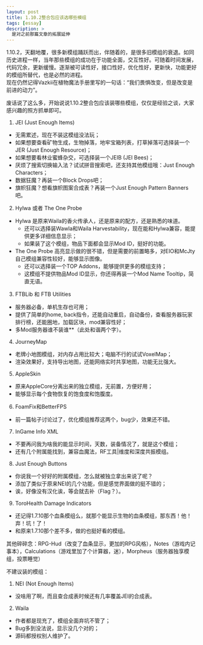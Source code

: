 ```yaml
---
layout: post
title: 1.10.2整合包应该选哪些模组
tags: [essay]
description: >
  是对之前那篇文章的拓展延伸
---
```

1.10.2，天翻地覆，很多新模组踊跃而出，伴随着的，是很多旧模组的衰退。如同历史进程一样，当年那些模组的成功在于功能全面，交互性好。可随着时间发展，代码冗余，更新缓慢。逐渐被可读性好，接口性好，优化性好，更新快，功能更好的模组所替代，也是必然的进程。  
现在仍然记得Vazkii在植物魔法手册里写的一句话：“我们畏惧改变，但是改变是前进的动力”。

废话说了这么多，开始说说1.10.2整合包应该装哪些模组，仅仅是经验之谈，大家感兴趣的照方抓单即可。

1. JEI (Just Enough Items)
* 无需累述，现在不装这模组没法玩；
* 如果想要查看矿物生成，生物掉落，地牢宝箱列表，打草掉落可选择装一个JER (Just Enough Resource)；
* 如果想要看林业蜜蜂杂交，可选择装一个JEIB (JEI Bees)；
* 厌烦了搜索切换输入法？试试拼音搜索吧，还支持其他模组哦：Just Enough Characters；
* 数据狂魔？再装一个Block Drops吧；
* 旗帜狂魔？想看旗帜图案合成表？再装一个Just Enough Pattern Banners吧。

2. Hylwa 或者 The One Probe
* Hylwa 是原来Waila的香火传承人，还是原来的配方，还是熟悉的味道。
  * 还可以选择装Wawla和Waila Harvestability，现在能和Hylwa兼容，能提供更多详细信息显示；
  * 如果装了这个模组，物品下面都会显示Mod ID，挺好的功能。
* The One Probe 高亮显示做的很不错，但是需要的前置略多，对EIO和McJty自己模组兼容性较好，能够显示图像。
  * 还可以选择装一个TOP Addons，能够提供更多的模组支持；
  * 这模组不提供物品Mod ID显示，你还得再装一个Mod Name Tooltip，简直无语。

3. FTBLib 和 FTB Utilities
* 服务器必备，单机生存也可用；
* 提供了简单的home, back指令，还能自动重启，自动备份，查看服务器玩家排行榜，还能圈地，加载区块，mod兼容性好；
* 多Mod服务器谁不装谁**（此处和谐两个字）。

4. JourneyMap
* 老牌小地图模组，对内存占用比较大；电脑不行的试试VoxelMap；
* 渲染效果好，支持导出地图，还能网络实时共享地图，功能无比强大。

5. AppleSkin
* 原来AppleCore分离出来的独立模组，无前置，方便好用；
* 能够显示每个食物恢复的饱食度和饱腹度。

6. FoamFix和BetterFPS
* 前一篇帖子讨论过了，优化模组推荐这两个，bug少，效果还不错。

7. InGame Info XML
* 不要再问我为啥我的能显示时间，天数，装备情况了，就是这个模组；
* 还有几个附属能找到，兼容血魔法，RF工具|维度和深度共振模组。

8. Just Enough Buttons
* 你说我一个好好的附属模组，怎么就被独立拿出来说了呢？
* 添加了类似于原来NEI的几个功能，但是感觉界面做的挺不错的；
* 诶，好像没有汉化诶，等会就去补（Flag？）。

9. ToroHealth Damage Indicators
* 还记得1.7.10那个血条模组么，就那个能显示生物的血条模组，那东西！他！弃！坑！了！
* 和原来1.7.10那个差不多，做的也挺好看的模组。

其他碎碎念：RPG-Hud（改变了血条显示，更加的RPG风格），Notes（游戏内记事本），Calculations（游戏里加了个计算器，迷），Morpheus（服务器独享模组，投票睡觉）

不建议装的模组：
1. NEI (Not Enough Items)
* 没啥用了啊，而且查合成表时候还有几率覆盖JEI的合成表。

2. Waila
* 作者都是现充了，模组全面弃坑不管了；
* Bug多到没法说，显示没几个对的；
* 源码都授权别人维护了。
